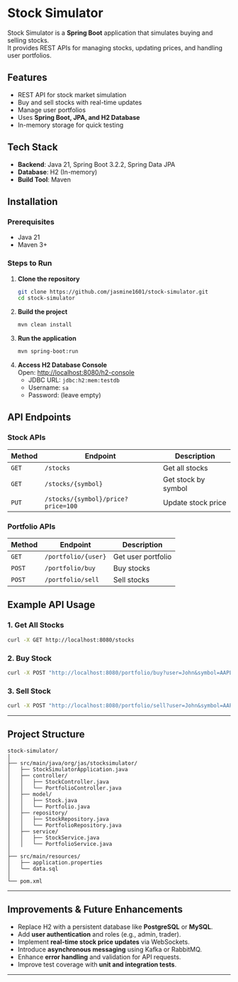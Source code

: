 # Stock Simulator

Stock Simulator is a **Spring Boot** application that simulates buying and selling stocks.  
It provides REST APIs for managing stocks, updating prices, and handling user portfolios.

## Features
- REST API for stock market simulation
- Buy and sell stocks with real-time updates
- Manage user portfolios
- Uses **Spring Boot, JPA, and H2 Database**
- In-memory storage for quick testing

## Tech Stack
- **Backend**: Java 21, Spring Boot 3.2.2, Spring Data JPA
- **Database**: H2 (In-memory)
- **Build Tool**: Maven

## Installation

### Prerequisites
- Java 21
- Maven 3+

### Steps to Run
1. **Clone the repository**
   ```sh
   git clone https://github.com/jasmine1601/stock-simulator.git
   cd stock-simulator
   ```
2. **Build the project**
   ```sh
   mvn clean install
   ```
3. **Run the application**
   ```sh
   mvn spring-boot:run
   ```
4. **Access H2 Database Console**  
   Open: [http://localhost:8080/h2-console](http://localhost:8080/h2-console)
    - JDBC URL: `jdbc:h2:mem:testdb`
    - Username: `sa`
    - Password: (leave empty)

## API Endpoints

### **Stock APIs**
| Method | Endpoint            | Description             |
|--------|---------------------|-------------------------|
| `GET`  | `/stocks`           | Get all stocks         |
| `GET`  | `/stocks/{symbol}`  | Get stock by symbol    |
| `PUT`  | `/stocks/{symbol}/price?price=100` | Update stock price |

### **Portfolio APIs**
| Method | Endpoint             | Description           |
|--------|----------------------|-----------------------|
| `GET`  | `/portfolio/{user}`  | Get user portfolio   |
| `POST` | `/portfolio/buy`     | Buy stocks           |
| `POST` | `/portfolio/sell`    | Sell stocks          |

## Example API Usage

### **1. Get All Stocks**
```sh
curl -X GET http://localhost:8080/stocks
```

### **2. Buy Stock**
```sh
curl -X POST "http://localhost:8080/portfolio/buy?user=John&symbol=AAPL&quantity=10"
```

### **3. Sell Stock**
```sh
curl -X POST "http://localhost:8080/portfolio/sell?user=John&symbol=AAPL&quantity=5"
```

---

## **Project Structure**
```
stock-simulator/
│
├── src/main/java/org/jas/stocksimulator/
│   ├── StockSimulatorApplication.java
│   ├── controller/
│   │   ├── StockController.java
│   │   └── PortfolioController.java
│   ├── model/
│   │   ├── Stock.java
│   │   └── Portfolio.java
│   ├── repository/
│   │   ├── StockRepository.java
│   │   └── PortfolioRepository.java
│   ├── service/
│   │   ├── StockService.java
│   │   └── PortfolioService.java
│
├── src/main/resources/
│   ├── application.properties
│   └── data.sql
│
└── pom.xml
```

---

## **Improvements & Future Enhancements**
- Replace H2 with a persistent database like **PostgreSQL** or **MySQL**.
- Add **user authentication** and roles (e.g., admin, trader).
- Implement **real-time stock price updates** via WebSockets.
- Introduce **asynchronous messaging** using Kafka or RabbitMQ.
- Enhance **error handling** and validation for API requests.
- Improve test coverage with **unit and integration tests**.

---